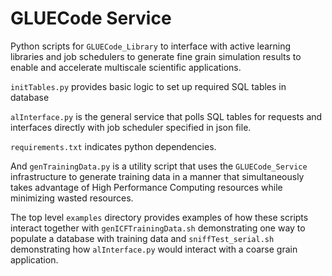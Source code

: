 # GLUECode Service

Python scripts for `GLUECode_Library` to interface with active learning libraries and job schedulers to generate fine grain simulation results to enable and accelerate multiscale scientific applications.

`initTables.py` provides basic logic to set up required SQL tables in database

`alInterface.py` is the general service that polls SQL tables for requests and interfaces directly with job scheduler specified in json file.

`requirements.txt` indicates python dependencies.

And `genTrainingData.py` is a utility script that uses the `GLUECode_Service` infrastructure to generate training data in a manner that simultaneously takes advantage of High Performance Computing resources while minimizing wasted resources.

The top level `examples` directory provides examples of how these scripts interact together with `genICFTrainingData.sh` demonstrating one way to populate a database with training data and `sniffTest_serial.sh` demonstrating how `alInterface.py` would interact with a coarse grain application.
